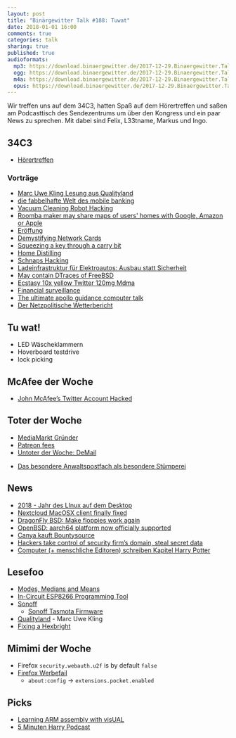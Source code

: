 ```yaml
---
layout: post
title: "Binärgewitter Talk #188: Tuwat"
date: 2018-01-01 16:00
comments: true
categories: talk
sharing: true
published: true
audioformats:
  mp3: https://download.binaergewitter.de/2017-12-29.Binaergewitter.Talk.188.mp3
  ogg: https://download.binaergewitter.de/2017-12-29.Binaergewitter.Talk.188.ogg
  m4a: https://download.binaergewitter.de/2017-12-29.Binaergewitter.Talk.188.m4a
  opus: https://download.binaergewitter.de/2017-12-29.Binaergewitter.Talk.188.opus
---
```

Wir treffen uns auf dem 34C3, hatten Spaß auf dem Hörertreffen und saßen am Podcasttisch des Sendezentrums um über den Kongress und ein paar News zu sprechen.
Mit dabei sind Felix, L33tname, Markus und Ingo.


## 34C3

- [Hörertreffen](https://twitter.com/binaergewitter/status/946761449363398656)

### Vorträge
- [Marc Uwe Kling Lesung aus Qualityland](https://media.ccc.de/v/34c3-9285-qualityland)
- [die fabbelhafte Welt des mobile banking](https://media.ccc.de/v/34c3-8805-die_fabelhafte_welt_des_mobilebankings)
- [Vacuum Cleaning Robot Hacking](https://events.ccc.de/congress/2017/Fahrplan/events/9147.html)
- [Roomba maker may share maps of users' homes with Google, Amazon or Apple](https://www.theguardian.com/technology/2017/jul/25/roomba-maker-could-share-maps-users-homes-google-amazon-apple-irobot-robot-vacuum)
- [Eröffung](https://media.ccc.de/v/34c3-9292-eroffnung_tuwat)
- [Demystifying Network Cards](https://media.ccc.de/v/34c3-9159-demystifying_network_cards)
- [Squeezing a key through a carry bit](https://media.ccc.de/v/34c3-9021-squeezing_a_key_through_a_carry_bit)
- [Home Distilling](https://fahrplan.events.ccc.de/congress/2017/Fahrplan/events/8938.html)
- [Schnaps Hacking](https://fahrplan.events.ccc.de/congress/2017/Fahrplan/events/8946.html)
- [Ladeinfrastruktur für Elektroautos: Ausbau statt Sicherheit](https://media.ccc.de/v/34c3-9092-ladeinfrastruktur_fur_elektroautos_ausbau_statt_sicherheit)
- [May contain DTraces of FreeBSD](https://media.ccc.de/v/34c3-9196-may_contain_dtraces_of_freebsd)
- [Ecstasy 10x yellow Twitter 120mg Mdma](https://fahrplan.events.ccc.de/congress/2017/Fahrplan/events/9278.html)
- [Financial surveillance](https://fahrplan.events.ccc.de/congress/2017/Fahrplan/events/9070.html)
- [The ultimate apollo guidance computer talk](https://media.ccc.de/v/34c3-9064-the_ultimate_apollo_guidance_computer_talk)
- [Der Netzpolitische Wetterbericht](https://media.ccc.de/v/34c3-8916-der_netzpolitische_wetterbericht)

## Tu wat!
- LED Wäscheklammern
- Hoverboard testdrive
- lock picking

## McAfee der Woche
- [John McAfee’s Twitter Account Hacked](https://www.ethnews.com/john-mcafees-twitter-account-hacked)

## Toter der Woche

- [MediaMarkt Gründer](https://www.heise.de/newsticker/meldung/Streitlustig-bis-zuletzt-Media-Markt-Mitbegruender-Kellerhals-ist-tot-3928453.html)
- [Patreon fees](https://twitter.com/Patreon/status/941131442305712129)
- [Untoter der Woche: DeMail](https://www.zdf.de/nachrichten/heute/de-mail-verpasst-anschluss-100.html)
 * [Das besondere Anwaltspostfach als besondere
Stümperei](https://www.heise.de/newsticker/meldung/34C3-Das-besondere-Anwaltspostfach-beA-als-besondere-Stuemperei-3928474.html)

## News

- [2018 - Jahr des LInux auf dem Desktop](https://linux.slashdot.org/story/17/12/24/0321253/could-2018-be-the-year-of-the-linux-desktop)
- [Nextcloud MacOSX client finally fixed](https://github.com/nextcloud/client_theming/issues/13#issuecomment-349946603)
- [DragonFly BSD: Make floppies work again](http://lists.dragonflybsd.org/pipermail/commits/2017-November/626916.html)
- [OpenBSD: aarch64 platform now officially supported](http://undeadly.org/cgi?action=article;sid=20171208082238)
- [Canya kauft Bountysource](https://blog.canya.com.au/2017/12/20/canya-acquires-majority-stake-in-bountysource-adds-over-46000-users/)
- [Hackers take control of security firm’s domain, steal secret data](
https://arstechnica.com/information-technology/2017/12/hackers-steal-security-firms-secret-data-in-brazen-domain-hijack/#p3)
- [Computer (+ menschliche Editoren) schreiben Kapitel Harry Potter](
http://www.bento.de/gadgets/harry-potter-botnik-studios-hat-eine-schreibsoftware-ein-neues-kapitel-schreiben-lassen-1930083/#refsponi)

## Lesefoo
- [Modes, Medians and Means](http://www.johnmyleswhite.com/notebook/2013/03/22/modes-medians-and-means-an-unifying-perspective/)
- [In-Circuit ESP8266 Programming Tool](https://rluckom.github.io/esp-programmer/posts/reprogramming-wifi-switch/)
- [Sonoff](https://www.banggood.com/WiFi-Smart-Power-Socket-Wireless-Timer-Switch-Outlet-US-Plug-Home-Automation-p-1102660.html?rmmds=search)
  * [ Sonoff Tasmota Firmware](https://github.com/arendst/Sonoff-Tasmota)
- [Qualityland](http://amzn.to/2C4IBOD) - Marc Uwe Kling
- [Fixing a Hexbright](https://golubev.org/?p=114)

## Mimimi der Woche
* Firefox `security.webauth.u2f` is by default `false`
* [Firefox Werbefail](http://de.engadget.com/2017/12/17/keine-angst-firefox-installiert-automatisch-add-on-als-mr-robo/)
  * `about:config` -> `extensions.pocket.enabled`

## Picks
- [Learning ARM assembly with visUAL](https://hackaday.com/2017/12/28/learning-arm-assembly-with-visual/)
- [5 Minuten Harry Podcast](https://www.youtube.com/playlist?list=PLDvBqWb1UAGeEt9n6vFH_zdGw65Obf3sH)
